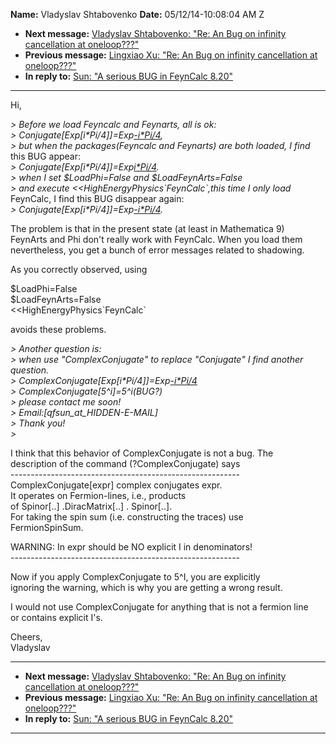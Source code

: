 **Name:** Vladyslav Shtabovenko
**Date:** 05/12/14-10:08:04 AM Z

  - **Next message:** [Vladyslav Shtabovenko: "Re: An Bug on infinity
    cancellation at oneloop???"](0837.html)
  - **Previous message:** [Lingxiao Xu: "Re: An Bug on infinity
    cancellation at oneloop???"](0835.html)
  - **In reply to:** [Sun: "A serious BUG in FeynCalc 8.20"](0773.html)

-----

Hi,  

*\> Before we load Feyncalc and Feynarts, all is ok:*  
*\>
Conjugate[Exp[i\*Pi/4]]=Exp[-i\*Pi/4](Normal),*  
*\> but when the packages(Feyncalc and Feynarts) are both loaded, I
find*  
this BUG appear:  
*\>
Conjugate[Exp[i\*Pi/4]]=Exp[i\*Pi/4](BUG\!).*  
*\> when I set $LoadPhi=False and $LoadFeynArts=False*  
*\> and execute \<\<HighEnergyPhysics\`FeynCalc\`,this time I only
load*  
FeynCalc, I find this BUG disappear again:  
*\>
Conjugate[Exp[i\*Pi/4]]=Exp[-i\*Pi/4](Normal).*  

The problem is that in the present state (at least in Mathematica 9)  
FeynArts and Phi don't really work with FeynCalc. When you load them  
nevertheless, you get a bunch of error messages related to shadowing.  

As you correctly observed, using  

$LoadPhi=False  
$LoadFeynArts=False  
\<\<HighEnergyPhysics\`FeynCalc\`  

avoids these problems.  

*\> Another question is:*  
*\> when use "ComplexConjugate" to replace "Conjugate" I find another
question.*  
*\>
ComplexConjugate[Exp[i\*Pi/4]]=Exp[-i\*Pi/4](Normal)*  
*\> ComplexConjugate[5^i]=5^i(BUG?)*  
*\> please contact me soon\!*  
*\>
Email:[qfsun_at_HIDDEN-E-MAIL]*  
*\> Thank you\!*  
*\>*  

I think that this behavior of ComplexConjugate is not a bug. The  
description of the command (?ComplexConjugate) says  
\---------------------------------------------------------  
ComplexConjugate[expr] complex conjugates expr.  
It operates on Fermion-lines, i.e., products  
of Spinor[..] .DiracMatrix[..] . Spinor[..].  
For taking the spin sum (i.e. constructing the traces) use  
FermionSpinSum.  

WARNING: In expr should be NO explicit I in denominators\!  
\---------------------------------------------------------  

Now if you apply ComplexConjugate to 5^I, you are explicitly  
ignoring the warning, which is why you are getting a wrong result.  

I would not use ComplexConjugate for anything that is not a fermion
line  
or contains explicit I's.  

Cheers,  
Vladyslav  

-----

  - **Next message:** [Vladyslav Shtabovenko: "Re: An Bug on infinity
    cancellation at oneloop???"](0837.html)
  - **Previous message:** [Lingxiao Xu: "Re: An Bug on infinity
    cancellation at oneloop???"](0835.html)
  - **In reply to:** [Sun: "A serious BUG in FeynCalc 8.20"](0773.html)

-----

